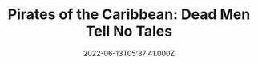 ---
title: "Pirates of the Caribbean: Dead Men Tell No Tales"
year: 2017
date: 2022-06-13T05:37:41.000Z
permalink: /almanac/movies/2022-06-13-pirates-of-the-caribbean-dead-men-tell-no-tales/index.html
link: https://letterboxd.com/rknightuk/film/pirates-of-the-caribbean-dead-men-tell-no-tales/2/
rating: 3
tmdbid: 166426
---